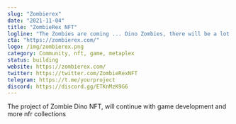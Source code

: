 ```yaml
---
slug: "Zombierex"
date: "2021-11-04"
title: "ZombieRex NFT"
logline: "The Zombies are coming ... Dino Zombies, there will be a lot more species of Dinosaurs, we will start with Trex"
cta: "https://zombierex.com/"
logo: /img/zombierex.png
category: Community, nft, game, metaplex
status: building
website: https://zombierex.com/
twitter: https://twitter.com/ZombieRexNFT
telegram: https://t.me/yourproject
discord: https://discord.gg/ETKnMzK9G6
---
```


The project of Zombie Dino NFT, will continue with game development and more nfr collections
